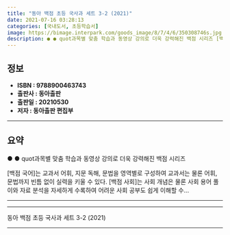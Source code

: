 ```yaml
---
title: "동아 백점 초등 국사과 세트 3-2 (2021)"
date: 2021-07-16 03:28:13
categories: [국내도서, 초등학습서]
image: https://bimage.interpark.com/goods_image/8/7/4/6/350308746s.jpg
description: ● ● quot과목별 맞춤 학습과 동영상 강의로 더욱 강력해진 백점 시리즈 [백점 국어]는 교과서 어휘, 지문 독해, 문법을 영역별로 구성하여 교과서는 물론 어휘, 문법까지 빈틈 없이 실력을 키울 수 있다. [백점 사회]는 사회 개념은 물론 사회 용어 풀이와 자료 분석을 자세하게
---
```


## **정보**

- **ISBN : 9788900463743**
- **출판사 : 동아출판**
- **출판일 : 20210530**
- **저자 : 동아출판 편집부**

------



## **요약**

●  ●  quot과목별 맞춤 학습과 동영상 강의로 더욱 강력해진 백점 시리즈

[백점 국어]는 교과서 어휘, 지문 독해, 문법을 영역별로 구성하여 교과서는 물론 어휘, 문법까지 빈틈 없이 실력을 키울 수 있다. [백점 사회]는 사회 개념은 물론 사회 용어 풀이와 자료 분석을 자세하게 수록하여 어려운 사회 공부도 쉽게 이해할 수... 

------



------


동아 백점 초등 국사과 세트 3-2 (2021) 

------


